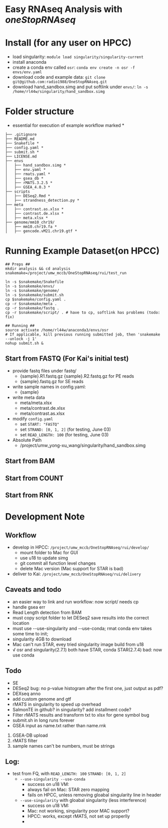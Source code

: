 # Easy RNAseq Analysis with *oneStopRNAseq*


# Install (for any user on HPCC)

- load singularity: `module load singularity/singularity-current`
- install anaconda
- create a conda env called `osr`: `conda env create -n osr -f envs/env.yaml`
- download code and example data: `git clone git@github.com:radio1988/OneStopRNAseq.git`
- download hand_sandbox.simg and put softlink under `envs/`: `ln -s /home/rl44w/singularity/hand_sandbox.simg`


# Folder structure
- essential for execution of example workflow marked *


```
├── .gitignore
├── README.md
├── Snakefile *
├── config.yaml *
├── submit.sh *
├── LICENSE.md 
├── envs
│   ├── hand_sandbox.simg *
│   ├── env.yaml * 
│   ├── rmats.yaml *
│   ├── gsea_db *
│   ├── rMATS.3.2.5 *
│   ├── GSEA_4.0.3 *
├── scripts
│   ├── DESeq2.Rmd *
│   ├── strandness_detection.py *
├── meta
│   ├── contrast.as.xlsx *
│   ├── contrast.de.xlsx *
│   ├── meta.xlsx *
├── genome/mm10_chr19/
│   ├── mm10.chr19.fa *
│   ├── gencode.vM21.chr19.gtf *
```

# Running Example Dataset(on HPCC)
```
## Preps ##
mkdir analysis && cd analysis
snakemake=/project/umw_mccb/OneStopRNAseq/rui/test_run

ln -s $snakemake/Snakefile 
ln -s $snakemake/envs/
ln -s $snakemake/genome/
ln -s $snakemake/submit.sh 
cp $snakemake/config.yaml .
cp -r $snakemake/meta .
cp -r $snakemake/fastq .
cp -r $snakemake/script/ . # have to cp, softlink has problems (todo: fix)

## Running ##
source activate /home/rl44w/anaconda3/envs/osr
# If applicable, kill previous running submitted job, then 'snakemake --unlock -j 1'
nohup submit.sh &
```


## Start from FASTQ (For Kai's initial test)
- provide fastq files under fastq/
	- {sample}.R1.fastq.gz {sample}.R2.fastq.gz for PE reads
	- {sample}.fastq.gz for SE reads
- write sample names in config.yaml: 
	- {sample}
- write meta data
	- meta/meta.xlsx
	- meta/contrast.de.xlsx 
	- meta/contrast.as.xlsx 
- modify `config.yaml`
	- set `START: "FASTQ"`
	- set `STRAND: [0, 1, 2]` (for testing, June 03)
	- set `READ_LENGTH: 100` (for testing, June 03)
- Absolute Path
	- /project/umw_yong-xu_wang/singularity/hand_sandbox.simg

	
## Start from BAM

## Start from COUNT

## Start from RNK


# Development Note
## Workflow
- develop in HPCC: `/project/umw_mccb/OneStopRNAseq/rui/develop/`
	- mount folder to Mac for GUI
	- use u18 to update simg
	- git commit all function level changes
	- delete Mac version (Mac support for STAR is bad)
- deliver to Kai: `/project/umw_mccb/OneStopRNAseq/rui/delivery`


## Caveats and todo
- an easier way to link and run workflow: now script/ needs cp 
- handle gsea err
- Read Length detection from BAM 
- must copy script folder to let DESeq2 save results into the correct location
- must use --use-singularity and --use-conda; rmat conda env takes some time to init; 
- singularity 4GB to download
- Mac can't run STAR, evey tried singularity image build from u18
- √ osr and singularity(2.7.1) both have STAR, conda STAR(2.7.4) bad: now use conda

## Todo
- SE 
- DESeq2 bug: no p-value histogram after the first one, just output as pdf?
- DEXseq anno
- add custom genome and gtf
- rMATS in singularity to speed up overhead
- SalmonTE in github? in singularity? add installment code?
- Filter rMATS results and transform txt to xlsx for gene symbol bug
- submit.sh in long runs forever
- GSEA input as name.txt rather than name.rnk
1. GSEA-DB upload
2. rMATS filter
3. sample names can't be numbers, must be strings





## Log:
- test from FQ, with `READ_LENGTH: 100`  `STRAND: [0, 1, 2]`
	- `--use-singularity --use-conda`
		- success on u18 VM: 
		- always fail on Mac: STAR zero mapping
		- fails on HPCC, unless removing gloabal singularity line in header
	- `--use-singularity` with gloabal singularity (less interference)
		- success on u18 VM: 
		- Mac: not working, singularity poor MAC support?
		- HPCC: works, except rMATS, not set up properlly 
		- 


